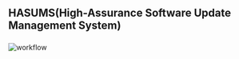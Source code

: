 ## HASUMS(High-Assurance Software Update Management System)
### 

![workflow](https://user-images.githubusercontent.com/31889026/236806297-c31a0307-11e3-491c-8fe2-8f0ef8102c20.png)
